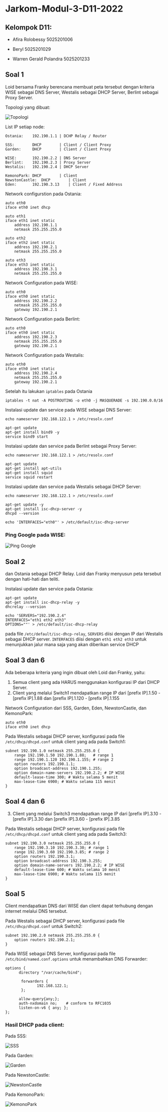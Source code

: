 # Jarkom-Modul-3-D11-2022

## Kelompok D11:

- Afira Rolobessy 5025201006

- Beryl 5025201029

- Warren Gerald Polandra 5025201233

## Soal 1
Loid bersama Franky berencana membuat peta tersebut dengan kriteria WISE sebagai DNS Server, Westalis sebagai DHCP Server, Berlint sebagai Proxy Server.

Topologi yang dibuat:

![Topologi](https://cdn.discordapp.com/attachments/856609726225973278/1041561246320828437/image.png)

List IP setiap node:

```
Ostania:	192.190.1.1	| DCHP Relay / Router

SSS:		DHCP		| Client / Client Proxy
Garden:		DHCP		| Client / Client Proxy

WISE:		192.190.2.2	| DNS Server
Berlint:	192.190.2.3	| Proxy Server
Westalis:	192.190.2.4	| DHCP Server

KemonoPark:	DHCP		| Client
NewstonCastle:	DHCP		| Client
Eden:		192.190.3.13	| Client / Fixed Address
```

Network configurstion pada Ostania:

```
auto eth0
iface eth0 inet dhcp

auto eth1
iface eth1 inet static
	address 192.190.1.1
	netmask 255.255.255.0

auto eth2
iface eth2 inet static
	address 192.190.2.1
	netmask 255.255.255.0

auto eth3
iface eth3 inet static
	address 192.190.3.1
	netmask 255.255.255.0
```

Network Configuration pada WISE:

```
auto eth0
iface eth0 inet static
	address 192.190.2.2
	netmask 255.255.255.0
	gateway 192.190.2.1
```

Network Configuration pada Berlint:

```
auto eth0
iface eth0 inet static
	address 192.190.2.3
	netmask 255.255.255.0
	gateway 192.190.2.1
```

Network Configuration pada Westalis:

```
auto eth0
iface eth0 inet static
	address 192.190.2.4
	netmask 255.255.255.0
	gateway 192.190.2.1
```

Setelah itu lakukan `iptables` pada Ostania

`iptables -t nat -A POSTROUTING -o eth0 -j MASQUERADE -s 192.190.0.0/16`

Instalasi update dan service pada WISE sebagai DNS Server:

```
echo nameserver 192.168.122.1 > /etc/resolv.conf

apt-get update
apt-get install bind9 -y
service bind9 start
```

Instalasi update dan service pada Berlint sebagai Proxy Server:

```
echo nameserver 192.168.122.1 > /etc/resolv.conf

apt-get update
apt-get install apt-utils
apt-get install squid
service squid restart
```

Instalasi update dan service pada Westalis sebagai DHCP Server:

```
echo nameserver 192.168.122.1 > /etc/resolv.conf

apt-get update -y
apt-get install isc-dhcp-server -y
dhcpd --version

echo 'INTERFACES="eth0"' > /etc/default/isc-dhcp-server
```

### Ping Google pada WISE:
![Ping Google](https://cdn.discordapp.com/attachments/856609726225973278/1041565254150271006/image.png)

## Soal 2
dan Ostania sebagai DHCP Relay. Loid dan Franky menyusun peta tersebut dengan hati-hati dan teliti.

Instalasi update dan service pada Ostania:

```
apt-get update
apt-get install isc-dhcp-relay -y
dhcrelay --version

echo 'SERVERS="192.190.2.4"
INTERFACES="eth1 eth2 eth3"
OPTIONS=""' > /etc/default/isc-dhcp-relay
```

pada file `/etc/default/isc-dhcp-relay`, `SERVERS` diisi dengan IP dari Westalis sebagai DHCP server. `INTERFACES` diisi dengan `eth1 eth2 eth3` untuk menunjukkan jalur mana saja yang akan diberikan service DHCP

## Soal 3 dan 6
Ada beberapa kriteria yang ingin dibuat oleh Loid dan Franky, yaitu:

1. Semua client yang ada HARUS menggunakan konfigurasi IP dari DHCP Server.
2. Client yang melalui Switch1 mendapatkan range IP dari [prefix IP].1.50 - [prefix IP].1.88 dan [prefix IP].1.120 - [prefix IP].1.155

Network Configuration dari SSS, Garden, Eden, NewstonCastle, dan KemonoPark:

```
auto eth0
iface eth0 inet dhcp
```

Pada Westalis sebagai DHCP server, konfigurasi pada file `/etc/dhcp/dhcpd.conf` untuk client yang ada pada Switch1:

```
subnet 192.190.1.0 netmask 255.255.255.0 {
    range 192.190.1.50 192.190.1.88;   # range 1
    range 192.190.1.120 192.190.1.155; # range 2
    option routers 192.190.1.1;
    option broadcast-address 192.190.1.255;
    option domain-name-servers 192.190.2.2; # IP WISE
    default-lease-time 300; # Waktu selama 5 menit
    max-lease-time 6900; # Waktu selama 115 menit
}
```

## Soal 4 dan 6
3. Client yang melalui Switch3 mendapatkan range IP dari [prefix IP].3.10 - [prefix IP].3.30 dan [prefix IP].3.60 - [prefix IP].3.85

Pada Westalis sebagai DHCP server, konfigurasi pada file `/etc/dhcp/dhcpd.conf` untuk client yang ada pada Switch3:

```
subnet 192.190.3.0 netmask 255.255.255.0 {
    range 192.190.3.10 192.190.3.30; # range 1
    range 192.190.3.60 192.190.3.85; # range 2
    option routers 192.190.3.1;
    option broadcast-address 192.190.3.255;
    option domain-name-servers 192.190.2.2; # IP WISE
    default-lease-time 600; # Waktu selama 10 menit
    max-lease-time 6900; # Waktu selama 115 menit
}
```

## Soal 5
Client mendapatkan DNS dari WISE dan client dapat terhubung dengan internet melalui DNS tersebut.

Pada Westalis sebagai DHCP server, konfigurasi pada file `/etc/dhcp/dhcpd.conf` untuk Switch2:

```
subnet 192.190.2.0 netmask 255.255.255.0 {
    option routers 192.190.2.1;
}
```

Pada WISE sebagai DNS Server, konfigurasi pada file `/etc/bind/named.conf.options` untuk menambahkan DNS Forwarder:

```
options {
      directory "/var/cache/bind";

       forwarders {
              192.168.122.1; 
       };

      allow-query{any;};
      auth-nxdomain no;    # conform to RFC1035
      listen-on-v6 { any; };
};
```

### Hasil DHCP pada client:

Pada SSS:

![SSS](https://cdn.discordapp.com/attachments/856609726225973278/1041570846281564181/image.png)

Pada Garden:

![Garden](https://cdn.discordapp.com/attachments/856609726225973278/1041571127912308786/image.png)

Pada NewstonCastle:

![NewstonCastle](https://cdn.discordapp.com/attachments/856609726225973278/1041571517957406720/image.png)

Pada KemonoPark:

![KemonoPark](https://cdn.discordapp.com/attachments/856609726225973278/1041571725676138556/image.png)


